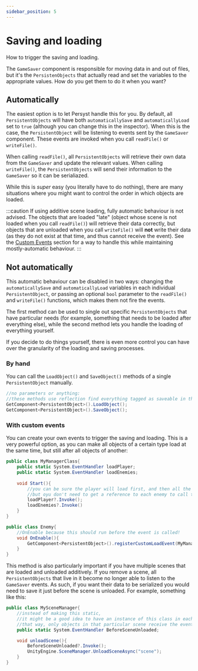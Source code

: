```yaml
---
sidebar_position: 5
---
```


# Saving and loading

How to trigger the saving and loading.

The `GameSaver` component is responsible for moving data in and out of files, but it's the `PersistenObjects` that actually read and set the variables to the appropriate values. How do you get them to do it when you want?

## Automatically
The easiest option is to let Persyst handle this for you. By default, all `PersistentObjects` will have both `automaticallySave` and `automaticallyLoad` set to `true` (although you can change this in the inspector). When this is the case, the `PersistentObject` will be listening to events sent by the `GameSaver` component. These events are invoked when you call `readFile()` or `writeFile()`. 

When calling `readFile()`, all `PersistentObjects` will retrieve their own data from the `GameSaver` and update the relevant values. When calling `writeFile()`, the `PersistentObjects` will send their information to the `GameSaver` so it can be serialiazed.

While this is *super* easy (you literally have to do nothing), there are many situations where you might want to control the order in which objects are loaded.

:::caution
If using additive scene loading, fully automatic behaviour is not advised. The objects that are loaded "late" (object whose scene is not loaded when you call `readFile()`) will retrieve their data correctly, but objects that are unloaded when you call `writeFile()` will **not** write their data (as they do not exist at that time, and thus cannot receive the event). See the [Custom Events](#with-custom-events) section for a way to handle this while maintaining mostly-automatic behaviour.
:::

## Not automatically
This automatic behaviour can be disabled in two ways: changing the `automaticallySave` and `automaticallyLoad` variables in each individual `PersistentObject`, or passing an optional `bool` parameter to the `readFile()` and `writeFile()` functions, which makes them not fire the events. 

The first method can be used to single out specific `PersistentObjects` that have particular needs (for example, something that needs to be loaded after everything else), while the second method lets you handle the loading of everything yourself.

If you decide to do things yourself, there is even more control you can have over the granularity of the loading and saving processes. 

### By hand
You can call the `LoadObject()` and `SaveObject()` methods of a single `PersistentObject` manually.

```cs
//no parameters or anything: 
//these methods use reflection find everything tagged as saveable in this gameobject
GetComponent<PersistentObject>().LoadObject();
GetComponent<PersistentObject>().SaveObject();
```

### With custom events
You can create your own events to trigger the saving and loading. This is a very powerful option, as you can make all objects of a certain type load at the same time, but still after all objects of another:

```cs
public class MyManagerClass{
	public static System.EventHandler loadPlayer;
	public static System.EventHandler loadEnemies;
	
	void Start(){
		//you can be sure the player will load first, and then all the enemies
		//but oyu don't need to get a reference to each enemy to call their LoadObject()
		loadPlayer?.Invoke();
		loadEnemies?.Invoke()
	}
}

public class Enemy{
	//OnEnable because this should run before the event is called!
	void OnEnable(){
		GetComponent<PersistentObject>().registerCustomLoadEvent(MyManagerClass.loadEnemies);
	}
}
```

This method is also particularly important if you have multiple scenes that are loaded and unloaded additively. If you remove a scene, all `PersistentObjects` that live in it become no longer able to listen to the `GameSaver` events. As such, if you want their data to be serialized you would need to save it just before the scene is unloaded. For example, something like this:

```cs
public class MySceneManager{
	//instead of making this static, 
	//it might be a good idea to have an instance of this class in each scene, and use a tag to find it
	//that way, only objects in that particular scene receive the event
	public static System.EventHandler BeforeSceneUnloaded;

	void unloadScene(){
		BeforeSceneUnloaded?.Invoke();
		UnityEngine.SceneManager.UnloadSceneAsync("scene");
	}
}

```